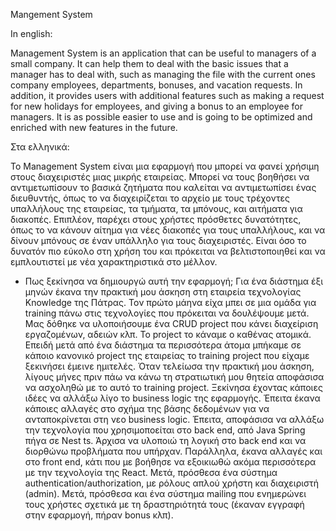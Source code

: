 Mangement System 

In english:

Management System is an application that can be useful to managers of a small company. It can help them
to deal with the basic issues that a manager has to deal with, such as managing the file with the current ones
company employees, departments, bonuses, and vacation requests. In addition, it provides users with additional 
features such as making a request for new holidays for employees, and giving a bonus to an employee for managers. 
It is as possible easier to use and is going to be optimized and enriched with new features in the future.







Στα ελληνικά:

Το Management System είναι μια εφαρμογή που μπορεί να φανεί χρήσιμη στους διαχειριστές μιας μικρής εταιρείας. Μπορεί να τους βοηθήσει 
να αντιμετωπίσουν το βασικά ζητήματα που καλείται να αντιμετωπίσει ένας διευθυντής, όπως το να διαχειρίζεται το αρχείο με τους τρέχοντες 
υπαλλήλους της εταιρείας, τα τμήματα, τα μπόνους, και αιτήματα για διακοπές. Επιπλέον, παρέχει στους χρήστες πρόσθετες δυνατότητες, όπως 
το να κάνουν αίτημα για νέες διακοπές για τους υπαλλήλους, και να δίνουν μπόνους σε έναν υπάλληλο για τους διαχειριστές. Είναι όσο το δυνατόν 
πιο εύκολο στη χρήση του και πρόκειται να βελτιστοποιηθεί και να εμπλουτιστεί με νέα χαρακτηριστικά στο μέλλον.

- Πως ξεκίνησα να δημιουργώ αυτή την εφαρμογή;
Για ένα διάστημα έξι μηνών έκανα την πρακτική μου άσκηση στη εταιρεία τεχνολογίας Knowledge της Πάτρας. Τον πρώτο μάηνα είχα μπει σε μια ομάδα για training πάνω στις τεχνολογίες που πρόκειται να δουλέψουμε μετά. Μας δόθηκε να υλοποιήσουμε ένα CRUD project που κάνει διαχείριση εργαζομένων, αδειών κλπ. Το project το κάναμε ο καθένας ατομικά. Επειδή μετά από ένα διάστημα τα περισσότερα άτομα μπήκαμε σε κάποιο κανονικό project της εταιρείας το training project που είχαμε ξεκινήσει έμεινε ημιτελές. Όταν τελείωσα την πρακτική μου άσκηση, λίγους μήνες πριν πάω να κάνω τη στρατιωτική μου θητεία αποφάσισα να ασχοληθώ με το αυτό το training project. Ξεκίνησα έχοντας κάποιες ιδέες να αλλάξω λίγο το business logic της εφαρμογής. Έπειτα έκανα κάποιες αλλαγές στο σχήμα της βάσης δεδομένων για να ανταποκρίνεται στη νεο business logic. Έπειτα, αποφάσισα να αλλάξω την τεχνολογία που χρησιμοποείται στo back end, από Java Spring πήγα σε Nest ts. Άρχισα να υλοποιώ τη λογική στο back end και να διορθώνω προβλήματα που υπήρχαν. Παράλληλα, έκανα αλλαγές και στο front end, κάτι που με βοήθησε να εξοικιωθώ ακόμα περισσότερα με την τεχνολογία της React. Μετά, πρόσθεσα ένα σύστημα authentication/authorization, με ρόλους απλού χρήστη και διαχειριστή (admin). Μετά, πρόσθεσα και ένα σύστημα mailing που ενημερώνει τους χρήστες σχετικά με τη δραστηριότητά τους (έκαναν εγγραφή στην εφαρμογή, πήραν bonus κλπ).
